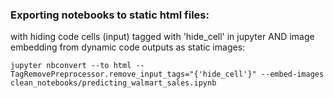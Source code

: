 ### Exporting notebooks to static html files:
with hiding code cells (input) tagged with 'hide_cell' in jupyter AND image embedding from dynamic code outputs as static images:
```
jupyter nbconvert --to html --TagRemovePreprocessor.remove_input_tags="{'hide_cell'}" --embed-images clean_notebooks/predicting_walmart_sales.ipynb
```